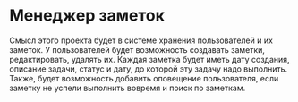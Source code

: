 # Менеджер заметок
 Смысл этого проекта будет в системе хранения пользователей и их заметок. У пользователей будет возможность создавать заметки, редактировать, удалять их. Каждая заметка будет иметь дату создания, описание задачи, статус и дату, до которой эту задачу надо выполнить. Также, будет возможность добавить оповещение пользователя, если заметку не успели выполнить вовремя и поиск по заметкам.
